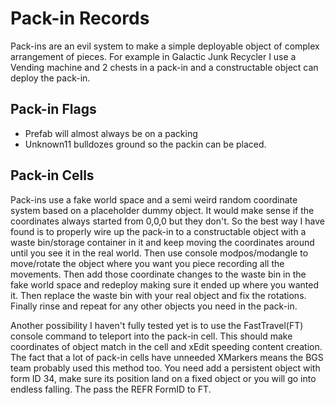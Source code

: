 # Pack-in Records

Pack-ins are an evil system to make a simple deployable object of complex arrangement of pieces. For example in Galactic Junk Recycler I use a Vending machine and 2 chests in a pack-in and a constructable object can deploy the pack-in.

## Pack-in Flags
- Prefab will almost always be on a packing
- Unknown11 bulldozes ground so the packin can be placed. 

## Pack-in Cells

Pack-ins use a fake world space and a semi weird random coordinate system based on a placeholder dummy object. It would make sense if the coordinates always started from 0,0,0 but they don't. So the best way I have found is to properly wire up the pack-in to a constructable object with a waste bin/storage container in it and keep moving the coordinates around until you see it in the real world. Then use console modpos/modangle to move/rotate the object where you want you piece recording all the movements. Then add those coordinate changes to the waste bin in the fake world space and redeploy making sure it ended up where you wanted it. Then replace the waste bin with your real object and fix the rotations. Finally rinse and repeat for any other objects you need in the pack-in.

Another possibility I haven't fully tested yet is to use the FastTravel(FT) console command to teleport into the pack-in cell. This should make coordinates of object match in the cell and xEdit speeding content creation.  The fact that a lot of pack-in cells have unneeded XMarkers means the BGS team probably used this method too. You need add a persistent object with form ID 34, make sure its position land on a fixed object or you will go into endless falling. The pass the REFR FormID to FT. 
